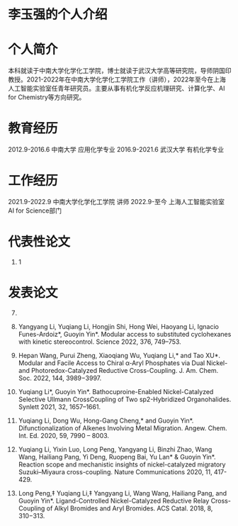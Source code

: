 # 李玉强的个人介绍

# 个人简介
<p> 本科就读于中南大学化学化工学院，博士就读于武汉大学高等研究院，导师阴国印教授。2021-2022年在中南大学化学化工学院工作（讲师），2022年至今在上海人工智能实验室任青年研究员。主要从事有机化学反应机理研究、计算化学、AI for Chemistry等方向研究。</p>

# 教育经历
2012.9-2016.6 中南大学 应用化学专业
2016.9-2021.6 武汉大学 有机化学专业

# 工作经历
2021.9-2022.9 中南大学化学化工学院 讲师
2022.9-至今 上海人工智能实验室 AI for Science部门

# 代表性论文
1. 1

# 发表论文

7. 

6. Yangyang Li, Yuqiang Li, Hongjin Shi, Hong Wei, Haoyang Li, Ignacio Funes-Ardoiz*, Guoyin Yin*. Modular access to substituted cyclohexanes with kinetic stereocontrol. Science 2022, 376, 749–753.

5. Hepan Wang, Purui Zheng, Xiaoqiang Wu, Yuqiang Li,* and Tao XU*. Modular and Facile Access to Chiral α‑Aryl Phosphates via Dual Nickel- and Photoredox-Catalyzed Reductive Cross-Coupling. J. Am. Chem. Soc. 2022, 144, 3989−3997.

4. Yuqiang Li*, Guoyin Yin*. Bathocuproine-Enabled Nickel-Catalyzed Selective Ullmann CrossCoupling of Two sp2-Hybridized Organohalides. Synlett 2021, 32, 1657–1661.

3. Yuqiang Li, Dong Wu, Hong-Gang Cheng,* and Guoyin Yin*. Difunctionalization of Alkenes Involving Metal Migration. Angew. Chem. Int. Ed. 2020, 59, 7990 – 8003.

2. Yuqiang Li, Yixin Luo, Long Peng, Yangyang Li, Binzhi Zhao, Wang Wang, Hailiang Pang, Yi Deng, Ruopeng Bai, Yu Lan* & Guoyin Yin*. Reaction scope and mechanistic insights of nickel-catalyzed migratory Suzuki–Miyaura cross-coupling. Nature Communications 2020, 11, 417-429.

1. Long Peng,‡ Yuqiang Li,‡ Yangyang Li, Wang Wang, Hailiang Pang, and Guoyin Yin*. Ligand-Controlled Nickel-Catalyzed Reductive Relay Cross-Coupling of Alkyl Bromides and Aryl Bromides.  ACS Catal. 2018, 8, 310−313.
